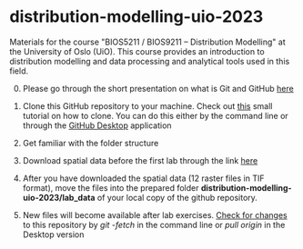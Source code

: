 # distribution-modelling-uio-2023
Materials for the course "BIOS5211 / BIOS9211 – Distribution Modelling" at the University of Oslo (UiO). This course provides an introduction to distribution modelling and data processing and analytical tools used in this field. 

0. Please go through the short presentation on what is Git and GitHub [here](https://github.com/geco-nhm/distribution-modelling-uio-2021/blob/main/additional_materials/git_version_control/git_github_overview_LK_PH.pdf)

1. Clone this GitHub repository to your machine. Check out [this](https://docs.github.com/en/repositories/creating-and-managing-repositories/cloning-a-repository) small tutorial on how to clone. You can do this either by the command line or through the [GitHub Desktop](https://desktop.github.com/) application  
2. Get familiar with the folder structure
3. Download spatial data before the first lab through the link [here](https://uio-my.sharepoint.com/:u:/g/personal/peterhor_uio_no/EXZrawRTxcNNucTHKkUf-FIBqanCux8Vd_jGHW767Xd0KA?e=FYfsa0)

4. After you have downloaded the spatial data (12 raster files in TIF format), move the files into the prepared folder **distribution-modelling-uio-2023/lab_data** of your local copy of the github repository.
5. New files will become available after lab exercises. [Check for changes](https://docs.github.com/en/get-started/using-git/getting-changes-from-a-remote-repository) to this repository by *git -fetch* in the command line or *pull origin* in the Desktop version
